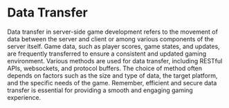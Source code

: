# Data Transfer

Data transfer in server-side game development refers to the movement of data between the server and client or among various components of the server itself. Game data, such as player scores, game states, and updates, are frequently transferred to ensure a consistent and updated gaming environment. Various methods are used for data transfer, including RESTful APIs, websockets, and protocol buffers. The choice of method often depends on factors such as the size and type of data, the target platform, and the specific needs of the game. Remember, efficient and secure data transfer is essential for providing a smooth and engaging gaming experience.